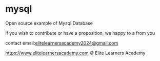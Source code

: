 # mysql
Open source example of Mysql Database

if you wish to contribute  or have a proposition, we happy to a from you 

contact email:elitelearnersacademy2024@gmail.com

https://www.elitelearnersacademy.com
© Elite Learners  Academy
